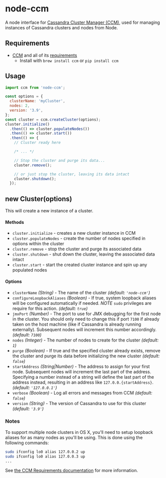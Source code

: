 node-ccm
============
A node interface for [Cassandra Cluster Manager (CCM)](https://github.com/pcmanus/ccm), used for managing instances of Cassandra clusters and nodes from Node.

Requirements
------------
- [CCM](https://github.com/pcmanus/ccm) and all of its [requirements](https://github.com/pcmanus/ccm#requirements)
  - Install with `brew install ccm` or `pip install ccm`

## Usage

```javascript
import ccm from 'node-ccm';

const options = {
  clusterName: 'myCluster',
  nodes: 2,
  version: '3.9',
};
const cluster = ccm.createCluster(options);
cluster.initialize()
  .then(() => cluster.populateNodes())
  .then(() => cluster.start())
  .then(() => {
    // Cluster ready here

    /* ... */

    // Stop the cluster and purge its data...
    cluster.remove();

    // or just stop the cluster, leaving its data intact
    cluster.shutdown();
  });
```

## new Cluster(options)

This will create a new instance of a cluster.

#### Methods

* `cluster.initialize`    - creates a new cluster instance in CCM
* `cluster.populateNodes` - create the number of nodes specified in options within the cluster
* `cluster.remove`        - stop the cluster and purge its associated data
* `cluster.shutdown`      - shut down the cluster, leaving the associated data intact
* `cluster.start`         - start the created cluster instance and spin up any populated nodes

#### Options

* `clusterName`   *(String)* - The name of the cluster *(default: `'node-ccm'`)*
* `configureLoopbackAliases` *(Boolean)* - If true, system loopback aliases will be configured automatically if needed. *NOTE* `sudo` privileges are require for this action. *(default: `true`)*
* `jmxPort`       *(Number)* - The port to use for JMX debugging for the first node in the cluster. You should only need to change this if port `7100` if already taken on the host machine (like if Cassandra is already running externally). Subsequent nodes will increment this number accordingly. *(default: `7100`)*
* `nodes`         *(Integer)* - The number of nodes to create for the cluster *(default: `1`)*
* `purge`         *(Boolean)* - If true and the specified cluster already exists, remove the cluster and purge its data before initializing the new cluster *(default: `false`)*
* `startAddress`  *(String|Number)* - The address to assign for your first node. Subsequent nodes will increment the last part of the address. Specifying a number instead of a string will define the last part of the address instead, resulting in an address like `127.0.0.{startAddress}`. *(default: `'127.0.0.1'`)*
* `verbose`       *(Boolean)* - Log all errors and messages from CCM *(default: `false`)*
* `version`       *(String)* - The version of Cassandra to use for this cluster *(default: `'3.9'`)*

### Notes
To support multiple node clusters in OS X, you'll need to setup loopback aliases for as many nodes as you'll be using. This is done using the following commands:

```bash
sudo ifconfig lo0 alias 127.0.0.2 up
sudo ifconfig lo0 alias 127.0.0.3 up
...
```

See [the CCM Requirements documentation](https://github.com/pcmanus/ccm#requirements) for more information.

